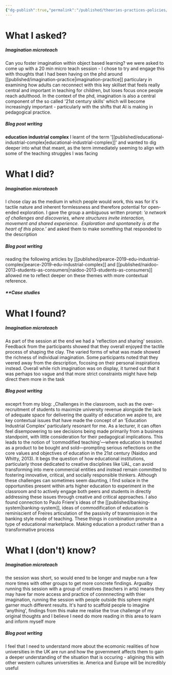 ```yaml
---
{"dg-publish":true,"permalink":"/published/theories-practices-policies/"}
---
```


# What I asked?

##### **Imagination microteach**
Can you foster imagination within object based learning?
we were asked to come up with a 20 min micro teach session - I chose to try and engage this with thoughts that I had been having on the phd around [[published/imagination-practice\|imagination-practice]] particulary in examining how adults can reconnect with this key skillset that feels really central and important in teaching for children, but loses focus once people reach adulthood. In the context of the phd, imagination is also a central component of the so called '21st century skills' which will become increasingly important - particularly with the shifts that AI is making in pedagogical
practice.

##### **Blog post writing**
**education industrial complex** 
I learnt of the term '[[published/educational-industrial-complex\|educational-industrial-complex]]' and wanted to dig deeper into what that meant, as the term immediately seeming to align with some of the teaching struggles I was facing

# What I did? 

##### **Imagination microteach**
I chose clay as the medium in which people would work, this was for it's tactile nature and inherent formlessness and therefore potential for open-ended exploration. I gave the group a ambiguous written prompt: 
	*‘a network of challenges and discoveries, where structures invite interaction, movement and shared experience.  Exploration and spontaneity is at the heart of this place.’*
and asked them to make something that responded to the description 

##### **Blog post writing**
reading the following articles by [[published/pearce-2019-edu-industrial-complex\|pearce-2019-edu-industrial-complex]] and [[published/naidoo-2013-students-as-consumers\|naidoo-2013-students-as-consumers]] allowed me to reflect deeper on these themes with more contextual reference.

##### **Case studies

# What I found?

##### **Imagination microteach**
As part of the session at the end we had a 'reflection and sharing' session. Feedback from the participants showed that they overall enjoyed the tactile process of shaping the clay. The varied forms of what was made showed the richness of individual imagination. Some participants noted that they veered away from the description, focosing on their personal inspirations instead. Overall while rich imagination was on display, it turned out that it was perhaps too vague and that more strict constraints might have help direct them more in the task

##### **Blog post writing**

 exceprt from my blog:
	_Challenges in the classroom, such as the over-recruitment of students to maximize university revenue alongside the lack of adequate space for delivering the quality of education we aspire to, are key contextual issues that have made the concept of an ‘Education Industrial Complex’ particularly resonant for me. As a lecturer, it can often feel disempowering to see decisions being made primarily from a business standpoint, with little consideration for their pedagogical implications. This leads to the notion of ‘commodified teaching’—where education is treated as a product to be bought and sold—prompting serious reflections on the core values and objectives of education in the 21st century (Naidoo and Whitty, 2013). It begs the question of how educational institutions, particularly those dedicated to creative disciplines like UAL, can avoid transforming into mere commercial entities and instead remain committed to fostering innovative, critical, and socially responsible thinkers. Although these challenges can sometimes seem daunting, I find solace in the opportunities present within arts higher education to experiment in the classroom and to actively engage both peers and students in directly addressing these issues through creative and critical approaches.
I also found connection to Paulo Friere's ideas of the [[published/banking-system\|banking-system]], ideas of commodification of education is reminiscient of Freires articulation of the passivity of transmission in the banking style mode of teaching. These things in combination promote a type of educational marketplace. Making education a product rather than a transformative process

# What I (don't) know?

##### **Imagination microteach**
the session was short, so would ened to be longer and maybe run a few more times with other groups to get more concrete findings. Argualby running this session with a group of creatives (teachers in arts) means they may have far more access and practice of connnnecting with thier imagination, running the session with people outside this sphere might garner much different results. It's hard to scaffold people to imagine 'anything', findings from this make me realise the true challenge of my original thoughts and I believe I need do more reading in this area to learn and inform myself more

##### **Blog post writing**
I feel that I need to understand more about the ecomonic realities of how universities in the UK are run and how the government affects them to gain a deeper understanding of the situation that is occuring - aligining this with other western cultures universities ie. America and Europe will be incredibly useful